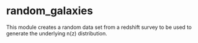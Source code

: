# random_galaxies
This module creates a random data set from a redshift survey to be used to generate the underlying n(z) distribution. 
